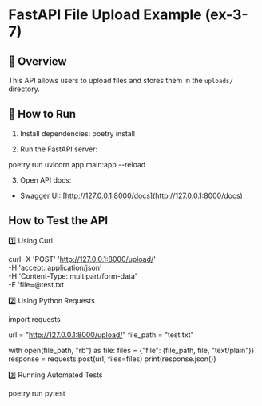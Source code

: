 # FastAPI File Upload Example (ex-3-7)

## 📌 Overview
This API allows users to upload files and stores them in the `uploads/` directory.

## 🚀 How to Run

1. Install dependencies:
poetry install

2. Run the FastAPI server:

poetry run uvicorn app.main:app --reload

3. Open API docs:
- Swagger UI: [http://127.0.0.1:8000/docs](http://127.0.0.1:8000/docs)



## How to Test the API
1️⃣ Using Curl

curl -X 'POST' 'http://127.0.0.1:8000/upload/' \
  -H 'accept: application/json' \
  -H 'Content-Type: multipart/form-data' \
  -F 'file=@test.txt'


2️⃣ Using Python Requests

import requests

url = "http://127.0.0.1:8000/upload/"
file_path = "test.txt"

with open(file_path, "rb") as file:
    files = {"file": (file_path, file, "text/plain")}
    response = requests.post(url, files=files)
    print(response.json())


3️⃣ Running Automated Tests

poetry run pytest


